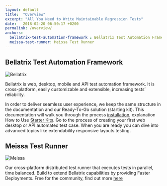 ```yaml
---
layout: default
title:  "Overview"
excerpt: "All You Need to Write Maintainable Regression Tests"
date:   2018-02-20 06:50:17 +0200
permalink: /overview/
anchors:
  bellatrix-test-automation-framework : Bellatrix Test Automation Framework 
  meissa-test-runner: Meissa Test Runner
---
```

Bellatrix Test Automation Framework 
---------------------------------------------------------

![Bellatrix](http://stage.bellatrix.solutions/content/uploads/Bellatrix_illustration_White-1.png)

Bellatrix is web, desktop, mobile and API test automation framework. It is cross-platform, easily customizable and extensible, increasing tests’ reliability.

In order to deliver seamless user experience, we keep the same structure in the documentation and our Ready-To-Go solution (starting kit). 
This documentation will walk you through the process [installation](https://docs.bellatrix.solutions/general-information/installation/), explanation How to Use [Starter Kits](https://docs.bellatrix.solutions/general-information/how-to-use-starter-kits/). Go to the process of creating your first web desktop or API automated test case. When you are ready you can dive into advanced topics like extendability responsive layouts testing.

Meissa Test Runner
------------------
![Meissa](http://stage.bellatrix.solutions/content/uploads/meissa-home-bgr.png)

Our cross-platform distributed test runner that executes tests in parallel, time balanced. Build to extend Bellatrix capabilities by providing Faster Deployments. Free for the community, find out more [here](https://meissarunner.com/)
